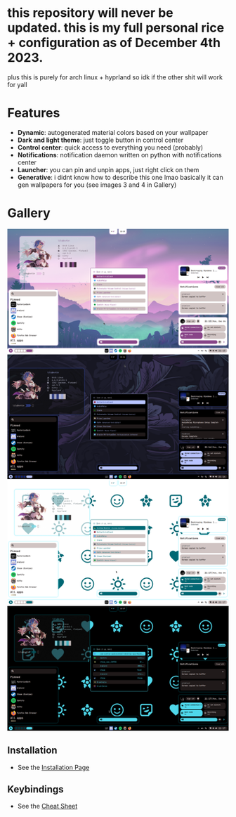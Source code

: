 # this repository will never be updated. this is my full personal rice + configuration as of December 4th 2023.
plus this is purely for arch linux + hyprland so idk if the other shit will work for yall

# Features
- **Dynamic**: autogenerated material colors based on your wallpaper
- **Dark and light theme**: just toggle button in control center
- **Control center**: quick access to everything you need (probably)
- **Notifications**: notification daemon written on python with notifications center
- **Launcher**: you can pin and unpin apps, just right click on them
- **Generative**: i didnt know how to describe this one lmao basically it can gen wallpapers for you (see images 3 and 4 in Gallery)

# Gallery
<img src="assets/1.png"/>
<img src="assets/2.png"/>
<img src="assets/3.png"/>
<img src="assets/4.png"/>

## Installation
- See the [Installation Page](https://github.com/femgore/dotfiles/wiki/Installation)
## Keybindings
- See the [Cheat Sheet](https://github.com/femgore/dotfiles/wiki/Cheat-Sheet)
